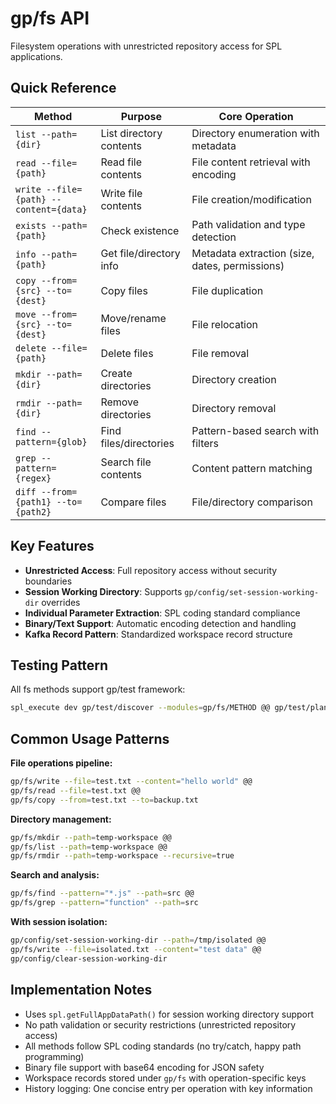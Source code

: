 # gp/fs API

Filesystem operations with unrestricted repository access for SPL applications.

## Quick Reference

| Method | Purpose | Core Operation |
|--------|---------|---------------|
| `list --path={dir}` | List directory contents | Directory enumeration with metadata |
| `read --file={path}` | Read file contents | File content retrieval with encoding |
| `write --file={path} --content={data}` | Write file contents | File creation/modification |
| `exists --path={path}` | Check existence | Path validation and type detection |
| `info --path={path}` | Get file/directory info | Metadata extraction (size, dates, permissions) |
| `copy --from={src} --to={dest}` | Copy files | File duplication |
| `move --from={src} --to={dest}` | Move/rename files | File relocation |
| `delete --file={path}` | Delete files | File removal |
| `mkdir --path={dir}` | Create directories | Directory creation |
| `rmdir --path={dir}` | Remove directories | Directory removal |
| `find --pattern={glob}` | Find files/directories | Pattern-based search with filters |
| `grep --pattern={regex}` | Search file contents | Content pattern matching |
| `diff --from={path1} --to={path2}` | Compare files | File/directory comparison |

## Key Features

- **Unrestricted Access**: Full repository access without security boundaries
- **Session Working Directory**: Supports `gp/config/set-session-working-dir` overrides
- **Individual Parameter Extraction**: SPL coding standard compliance
- **Binary/Text Support**: Automatic encoding detection and handling
- **Kafka Record Pattern**: Standardized workspace record structure

## Testing Pattern

All fs methods support gp/test framework:

```bash
spl_execute dev gp/test/discover --modules=gp/fs/METHOD @@ gp/test/plan @@ gp/test/execute @@ gp/test/report
```

## Common Usage Patterns

**File operations pipeline:**
```bash
gp/fs/write --file=test.txt --content="hello world" @@
gp/fs/read --file=test.txt @@
gp/fs/copy --from=test.txt --to=backup.txt
```

**Directory management:**
```bash
gp/fs/mkdir --path=temp-workspace @@
gp/fs/list --path=temp-workspace @@
gp/fs/rmdir --path=temp-workspace --recursive=true
```

**Search and analysis:**
```bash
gp/fs/find --pattern="*.js" --path=src @@
gp/fs/grep --pattern="function" --path=src
```

**With session isolation:**
```bash
gp/config/set-session-working-dir --path=/tmp/isolated @@
gp/fs/write --file=isolated.txt --content="test data" @@
gp/config/clear-session-working-dir
```

## Implementation Notes

- Uses `spl.getFullAppDataPath()` for session working directory support
- No path validation or security restrictions (unrestricted repository access)
- All methods follow SPL coding standards (no try/catch, happy path programming)
- Binary file support with base64 encoding for JSON safety
- Workspace records stored under `gp/fs` with operation-specific keys
- History logging: One concise entry per operation with key information
